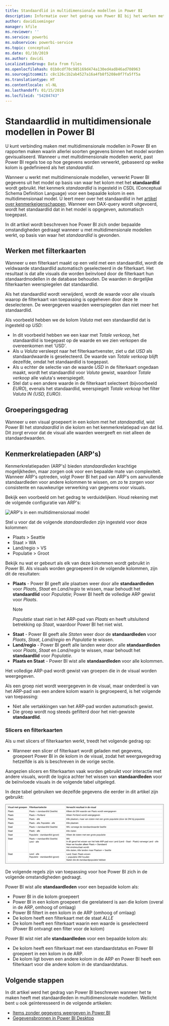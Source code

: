 ```yaml
---
title: Standaardlid in multidimensionale modellen in Power BI
description: Informatie over het gedrag van Power BI bij het werken met standaardleden met multidimensionale modellen
author: davidiseminger
manager: kfile
ms.reviewer: ''
ms.service: powerbi
ms.subservice: powerbi-service
ms.topic: conceptual
ms.date: 01/10/2019
ms.author: davidi
LocalizationGroup: Data from files
ms.openlocfilehash: 01b0cdf70c985169d474a130ed4ad846ad708963
ms.sourcegitcommit: c8c126c1b2ab4527a16a4fb8f5208e0f7fa5ff5a
ms.translationtype: HT
ms.contentlocale: nl-NL
ms.lasthandoff: 01/15/2019
ms.locfileid: "54284743"
---
```

# <a name="default-member-in-multidimensional-models-in-power-bi"></a>Standaardlid in multidimensionale modellen in Power BI

U kunt verbinding maken met multidimensionale modellen in Power BI en rapporten maken waarin allerlei soorten gegevens binnen het model worden gevisualiseerd. Wanneer u met multidimensionale modellen werkt, past Power BI regels toe op hoe gegevens worden verwerkt, gebaseerd op welke kolom is gedefinieerd als het *standaardlid*. 

Wanneer u werkt met multidimensionale modellen, verwerkt Power BI gegevens uit het model op basis van waar het kolom met het **standaardlid** wordt gebruikt. Het kenmerk *standaardlid* is ingesteld in CSDL (Conceptual Schema Definition Language) voor een bepaalde kolom in een multidimensionaal model. U leert meer over het standaardlid in het [artikel over kenmerkeigenschappen](https://docs.microsoft.com/sql/analysis-services/multidimensional-models/attribute-properties-define-a-default-member?view=sql-server-2017). Wanneer een DAX-query wordt uitgevoerd, wordt het standaardlid dat in het model is opgegeven, automatisch toegepast.

In dit artikel wordt beschreven hoe Power BI zich onder bepaalde omstandigheden gedraagt wanneer u met multidimensionale modellen werkt, op basis van waar het *standaardlid* is gevonden. 

## <a name="working-with-filter-cards"></a>Werken met filterkaarten

Wanneer u een filterkaart maakt op een veld met een standaardlid, wordt de veldwaarde standaardlid automatisch geselecteerd in de filterkaart. Het resultaat is dat alle visuals die worden beïnvloed door de filterkaart hun standaardmodellen in de database behouden. De waarden in dergelijke filterkaarten weerspiegelen dat standaardlid.

Als het standaardlid wordt verwijderd, wordt de waarde voor alle visuals waarop de filterkaart van toepassing is opgeheven door deze te deselecteren. De weergegeven waarden weerspiegelen dan niet meer het standaardlid.

Als voorbeeld hebben we de kolom *Valuta* met een standaardlid dat is ingesteld op *USD*:

* In dit voorbeeld hebben we een kaar met *Totale verkoop*, het standaardlid is toegepast op de waarde en we zien verkopen die overeenkomen met 'USD'.
* Als u *Valuta* versleept naar het filterkaartvenster, ziet u dat *USD* als standaardwaarde is geselecteerd. De waarde van *Totale verkoop* blijft dezelfde, omdat het standaardlid is toegepast.
* Als u echter de selectie van de waarde *USD* in de filterkaart ongedaan maakt, wordt het standaardlid voor *Valuta* gewist, waardoor *Totale verkoop* alle valuta's weerspiegelt.
* Stel dat u een andere waarde in de filterkaart selecteert (bijvoorbeeld *EURO*), evenals het standaardlid, weerspiegelt *Totale verkoop* het filter *Valuta IN {USD, EURO}*.

## <a name="grouping-behavior"></a>Groeperingsgedrag

Wanneer u een visual groepeert in een kolom met het *standaardlid*, wist Power BI het *standaardlid* in die kolom en het kenmerkrelatiepad van dat lid. Dit zorgt ervoor dat de visual alle waarden weergeeft en niet alleen de standaardwaarden.

## <a name="attribute-relationship-paths-arps"></a>Kenmerkrelatiepaden (ARP's)

Kenmerkrelatiepaden (ARP's) bieden *standaardleden* krachtige mogelijkheden, maar zorgen ook voor een bepaalde mate van complexiteit. Wanneer ARP's optreden, volgt Power BI het pad van ARP's om aanvullende standaardleden voor andere kolommen te wissen, om zo te zorgen voor consistente en nauwkeurige verwerking van gegevens voor visuals.

Bekijk een voorbeeld om het gedrag te verduidelijken. Houd rekening met de volgende configuratie van ARP's:

![ARP's in een multidimensionaal model](media/desktop-default-member-multidimensional-models/default-members_01.png)

Stel u voor dat de volgende *standaardleden* zijn ingesteld voor deze kolommen:

* Plaats > Seattle
* Staat > WA
* Land/regio > VS
* Populatie > Groot

Bekijk nu wat er gebeurt als elk van deze kolommen wordt gebruikt in Power BI. Als visuals worden gegroepeerd in de volgende kolommen, zijn dit de resultaten:

* **Plaats** - Power BI geeft alle plaatsen weer door alle **standaardleden** voor *Plaats*, *Staat* en *Land/regio* te wissen, maar behoudt het **standaardlid** voor *Populatie*; Power BI heeft de volledige ARP gewist voor *Plaats*.
    > [!NOTE]
    > *Populatie* staat niet in het ARP-pad van *Plaats* en heeft uitsluitend betrekking op *Staat*, waardoor Power BI het niet wist.
* **Staat** - Power BI geeft alle *Staten* weer door de **standaardleden** voor *Plaats*, *Staat*, *Land/regio* en *Populatie* te wissen.
* **Land/regio** - Power BI geeft alle landen weer door alle **standaardleden** voor *Plaats*, *Staat* en *Land/regio* te wissen, maar behoudt het **standaardlid** voor *Populatie*.
* **Plaats en Staat** - Power BI wist alle **standaardleden** voor alle kolommen.

Het volledige ARP-pad wordt gewist van groepen die in de visual worden weergegeven. 

Als een groep niet wordt weergegeven in de visual, maar onderdeel is van het ARP-pad van een andere kolom waarin is gegroepeerd, is het volgende van toepassing:

* Niet alle vertakkingen van het ARP-pad worden automatisch gewist.
* Die groep wordt nog steeds gefilterd door het niet-gewiste **standaardlid**.

### <a name="slicers-and-filter-cards"></a>Slicers en filterkaarten

Als u met slicers of filterkaarten werkt, treedt het volgende gedrag op:

* Wanneer een slicer of filterkaart wordt geladen met gegevens, groepeert Power BI in de kolom in de visual, zodat het weergavegedrag hetzelfde is als is beschreven in de vorige sectie.

Aangezien slicers en filterkaarten vaak worden gebruikt voor interactie met andere visuals, wordt de logica achter het wissen van **standaardleden** voor de beïnvloede visuals in de volgende tabel uitgelegd. 

In deze tabel gebruiken we dezelfde gegevens die eerder in dit artikel zijn gebruikt:

![Gedrag of Power BI-standaardlid wissen met slicers en filterkaarten](media/desktop-default-member-multidimensional-models/default-members_02.png)

De volgende regels zijn van toepassing voor hoe Power BI zich in de volgende omstandigheden gedraagt.

Power BI wist alle **standaardleden** voor een bepaalde kolom als:

* Power BI in die kolom groepeert
* Power BI in een kolom groepeert die gerelateerd is aan die kolom (overal in de ARP, omhoog of omlaag)
* Power BI filtert in een kolom in de ARP (omhoog of omlaag)
* De kolom heeft een filterkaart met de staat *ALLE*
* De kolom heeft een filterkaart waarin een waarde is geselecteerd (Power BI ontvangt een filter voor de kolom)

Power BI wist niet alle **standaardleden** voor een bepaalde kolom als:

* De kolom heeft een filterkaart met een standaardstatus en Power BI groepeert in een kolom in de ARP.
* De kolom ligt boven een andere kolom in de ARP en Power BI heeft een filterkaart voor die andere kolom in de standaardstatus.


## <a name="next-steps"></a>Volgende stappen

In dit artikel werd het gedrag van Power BI beschreven wanneer het te maken heeft met standaardleden in multidimensionale modellen. Wellicht bent u ook geïnteresseerd in de volgende artikelen: 

* [Items zonder gegevens weergeven in Power BI](desktop-show-items-no-data.md)
* [Gegevensbronnen in Power BI Desktop](desktop-data-sources.md)
